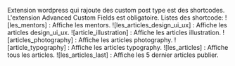 Extension wordpress qui rajoute des custom post type est des shortcodes.
L'extension Advanced Custom Fields est obligatoire.
Listes des shortcode:
![les_mentors] : Affiche les mentors.
![les_articles_design_ui_ux] : Affiche les articles design_ui_ux.
![article_illustration] : Affiche les articles illustration.
![articles_photography] : Affiche les articles photography.
![article_typography] : Affiche les articles typography.
![les_articles] : Affiche tous les articles.
![les_articles_last] : Affiche les 5 dernier articles publier.

